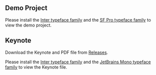 ## Demo Project
Please install the [Inter typeface family](https://rsms.me/inter/) and the [SF Pro typeface family](https://developer.apple.com/fonts/) to view the demo project.

## Keynote
Download the Keynote and PDF file from [Releases](https://github.com/claysang/Typography-Matters/releases).

Please install the [Inter typeface family](https://rsms.me/inter/) and the [JetBrains Mono typeface family](https://www.jetbrains.com/lp/mono/) to view the Keynote file.

